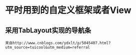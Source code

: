 # 平时用到的自定义框架或者View
## 采用TabLayout实现的导航条
    来自http://www.cnblogs.com/ydxlt/p/5045407.html?utm_source=tuicool&utm_medium=referral



